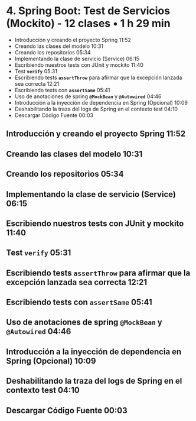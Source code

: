 # 4. Spring Boot: Test de Servicios (Mockito) - 12 clases • 1 h 29 min

* Introducción y creando el proyecto Spring 11:52
* Creando las clases del modelo 10:31
* Creando los repositorios 05:34
* Implementando la clase de servicio (Service) 06:15
* Escribiendo nuestros tests con JUnit y mockito 11:40
* Test **`verify`** 05:31
* Escribiendo tests **`assertThrow`** para afirmar que la excepción lanzada sea correcta 12:21
* Escribiendo tests con **`assertSame`** 05:41
* Uso de anotaciones de spring **`@MockBean`** y **`@Autowired`** 04:46
* Introducción a la inyección de dependencia en Spring (Opcional) 10:09
* Deshabilitando la traza del logs de Spring en el contexto test 04:10
* Descargar Código Fuente 00:03

## Introducción y creando el proyecto Spring 11:52
## Creando las clases del modelo 10:31
## Creando los repositorios 05:34
## Implementando la clase de servicio (Service) 06:15
## Escribiendo nuestros tests con JUnit y mockito 11:40
## Test **`verify`** 05:31
## Escribiendo tests **`assertThrow`** para afirmar que la excepción lanzada sea correcta 12:21
## Escribiendo tests con **`assertSame`** 05:41
## Uso de anotaciones de spring **`@MockBean`** y **`@Autowired`** 04:46
## Introducción a la inyección de dependencia en Spring (Opcional) 10:09
## Deshabilitando la traza del logs de Spring en el contexto test 04:10
## Descargar Código Fuente 00:03
